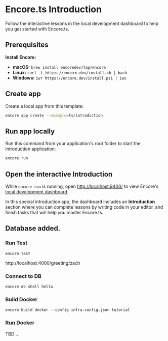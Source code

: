 # Encore.ts Introduction

Follow the interactive lessons in the local development dashboard to help you get started with Encore.ts.

## Prerequisites 

**Install Encore:**
- **macOS:** `brew install encoredev/tap/encore`
- **Linux:** `curl -L https://encore.dev/install.sh | bash`
- **Windows:** `iwr https://encore.dev/install.ps1 | iex`

## Create app

Create a local app from this template:

```bash
encore app create --example=ts/introduction
```

## Run app locally

Run this command from your application's root folder to start the introduction application:

```bash
encore run
```

## Open the interactive Introduction

While `encore run` is running, open <http://localhost:9400/> to view Encore's [local development dashboard](https://encore.dev/docs/ts/observability/dev-dash).

In this special introduction app, the dashboard includes an **Introduction** section where you can complete lessons by writing code in your editor, and finish tasks that will help you master Encore.ts.


## Database added.

### Run Test

``` encore test ```


http://localhost:4000/greeting/zach

### Connect to DB
``` encore db shell hello ```

### Build Docker 

``` encore build docker --config infra.config.json tutorial ```

### Run Docker



TBD ..